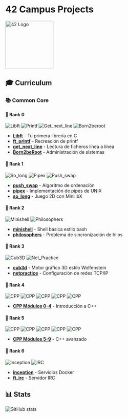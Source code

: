 # 42 Campus Projects

<img src="https://pbs.twimg.com/profile_images/1810966764286554112/n1XDT3oK_400x400.jpg" alt="42 Logo" width="150"/>

## 🎓 Curriculum

### 📚 Common Core

#### 🏅 Rank 0
![Libft](https://img.shields.io/badge/%20Libft-112/100%20Success-green?style=plastic&logo=42)
![Printf](https://img.shields.io/badge/%20Ft_printf-100/100%20Success-green?style=plastic&logo=42)
![Get_next_line](https://img.shields.io/badge/%20Get_next_line-125/100%20Success-green?style=plastic&logo=42)
![Born2beroot](https://img.shields.io/badge/%20Born2beroot-100/100%20Success-green?style=plastic&logo=42)

* [**Libft**](https://github.com/n0c3Nz/libft) - Tu primera librería en C
* [**ft_printf**](https://github.com/n0c3Nz/ft_printf) - Recreación de printf
* [**get_next_line**](https://github.com/n0c3Nz/get_next_line) - Lectura de ficheros línea a línea
* [**Born2beRoot**](https://github.com/n0c3Nz/Born2beroot) - Administración de sistemas

#### 🏅 Rank 1
![So_long](https://img.shields.io/badge/%20So_long-100/100%20Success-green?style=plastic&logo=42)
![Pipex](https://img.shields.io/badge/%20Pipex-Finished%20100/100%20Success-green?style=plastic&logo=42)
![Push_swap](https://img.shields.io/badge/%20Push_swap-84/100%20Success-green?style=plastic&logo=42)

* [**push_swap**](https://github.com/n0c3Nz/push_swap) - Algoritmo de ordenación
* [**pipex**](https://github.com/n0c3Nz/pipex) - Implementación de pipes de UNIX
* [**so_long**](https://github.com/n0c3Nz/so_long) - Juego 2D con MinilibX

#### 🏅 Rank 2
![Minishell](https://img.shields.io/badge/%20Minishell-125/100%20★%20Success-green?style=plastic&logo=42)
![Philosophers](https://img.shields.io/badge/%20Philosophers-100/100%20Success-green?style=plastic&logo=42)

* [**minishell**](https://github.com/n0c3Nz/minishell) - Shell básica estilo bash
* [**philosophers**](https://github.com/n0c3Nz/philosophers) - Problema de sincronización de hilos

#### 🏅 Rank 3
![Cub3D](https://img.shields.io/badge/%20Cub3D-105/100%20Success-green?style=plastic&logo=42)
![Net_Practice](https://img.shields.io/badge/%20Net_Practice-100/100%20Success-green?style=plastic&logo=42)

* [**cub3d**](https://github.com/n0c3Nz/cub3d) - Motor gráfico 3D estilo Wolfenstein
* [**netpractice**](https://github.com/n0c3Nz/netpractice) - Configuración de redes TCP/IP

#### 🏅 Rank 4
![CPP](https://img.shields.io/badge/%20CPP_0-80/100%20Success-green?style=plastic&logo=42)
![CPP](https://img.shields.io/badge/%20CPP_1-90/100%20Success-green?style=plastic&logo=42)
![CPP](https://img.shields.io/badge/%20CPP_2-80/100%20Success-green?style=plastic&logo=42)
![CPP](https://img.shields.io/badge/%20CPP_3-80/100%20Success-green?style=plastic&logo=42)
![CPP](https://img.shields.io/badge/%20CPP_4-80/100%20Success-green?style=plastic&logo=42)

* [**CPP Módulos 0-4**](https://github.com/n0c3Nz/CPP) - Introducción a C++

#### 🏅 Rank 5
![CPP](https://img.shields.io/badge/%20CPP_5-100/100%20Success-green?style=plastic&logo=42)
![CPP](https://img.shields.io/badge/%20CPP_6-100/100%20Success-green?style=plastic&logo=42)
![CPP](https://img.shields.io/badge/%20CPP_7-100/100%20Success-green?style=plastic&logo=42)
![CPP](https://img.shields.io/badge/%20CPP_8-100/100%20Success-green?style=plastic&logo=42)
![CPP](https://img.shields.io/badge/%20CPP_9-100/100%20Success-green?style=plastic&logo=42)

* [**CPP Módulos 5-9**](https://github.com/n0c3Nz/CPP) - C++ avanzado

#### 🏅 Rank 6
![Inception](https://img.shields.io/badge/%20Inception-100/100%20Success-green?style=plastic&logo=42)
![IRC](https://img.shields.io/badge/%20Ft_IRC-Done_N/e-black?style=plastic&logo=42)

* [**inception**](https://github.com/n0c3Nz/inception) - Servicios Docker
* [**ft_irc**](https://github.com/n0c3Nz/ft_irc) - Servidor IRC

## 📊 Stats
![GitHub stats](https://github-readme-stats.vercel.app/api?username=n0c3Nz&show_icons=true&theme=radical)
